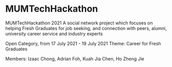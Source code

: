 # MUMTechHackathon
MUMTechHackathon 2021
A social network project which focuses on helping Fresh Graduates 
for job seeking, and connection with peers, alumni, university career service
and industry experts


Open Category, from 17 July 2021 - 19 July 2021
Theme: Career for Fresh Graduates

Members:
Izaac Chong,
Adrian Foh,
Kuah Jia Chen,
Ho Zheng Jie